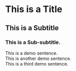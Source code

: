 # This is a Title 
## This is a Subtitle  
### This is a Sub-subtitle.  

This is a demo sentence.  
This is another demo sentence.  
This is a third demo sentence.  

